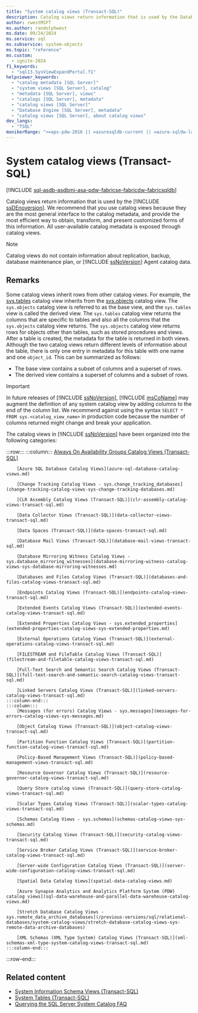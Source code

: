 ```yaml
---
title: "System catalog views (Transact-SQL)"
description: Catalog views return information that is used by the Database Engine.
author: rwestMSFT
ms.author: randolphwest
ms.date: 09/24/2024
ms.service: sql
ms.subservice: system-objects
ms.topic: "reference"
ms.custom:
  - ignite-2024
f1_keywords:
  - "sql13.SysViewExpandPortal.f1"
helpviewer_keywords:
  - "catalog metadata [SQL Server]"
  - "system views [SQL Server], catalog"
  - "metadata [SQL Server], views"
  - "catalogs [SQL Server], metadata"
  - "catalog views [SQL Server]"
  - "Database Engine [SQL Server], metadata"
  - "catalog views [SQL Server], about catalog views"
dev_langs:
  - "TSQL"
monikerRange: ">=aps-pdw-2016 || =azuresqldb-current || =azure-sqldw-latest || >=sql-server-2016 || >=sql-server-linux-2017 || =azuresqldb-mi-current || =fabric"
---
```

# System catalog views (Transact-SQL)

[!INCLUDE [sql-asdb-asdbmi-asa-pdw-fabricse-fabricdw-fabricsqldb](../../includes/applies-to-version/sql-asdb-asdbmi-asa-pdw-fabricse-fabricdw-fabricsqldb.md)]

Catalog views return information that is used by the [!INCLUDE [ssDEnoversion](../../includes/ssdenoversion-md.md)]. We recommend that you use catalog views because they are the most general interface to the catalog metadata, and provide the most efficient way to obtain, transform, and present customized forms of this information. All user-available catalog metadata is exposed through catalog views.

> [!NOTE]  
> Catalog views do not contain information about replication, backup, database maintenance plan, or [!INCLUDE [ssNoVersion](../../includes/ssnoversion-md.md)] Agent catalog data.

## Remarks

Some catalog views inherit rows from other catalog views. For example, the [sys.tables](../../relational-databases/system-catalog-views/sys-tables-transact-sql.md) catalog view inherits from the [sys.objects](../../relational-databases/system-catalog-views/sys-objects-transact-sql.md) catalog view. The `sys.objects` catalog view is referred to as the base view, and the `sys.tables` view is called the derived view. The `sys.tables` catalog view returns the columns that are specific to tables and also all the columns that the `sys.objects` catalog view returns. The `sys.objects` catalog view returns rows for objects other than tables, such as stored procedures and views. After a table is created, the metadata for the table is returned in both views. Although the two catalog views return different levels of information about the table, there is only one entry in metadata for this table with one name and one `object_id`. This can be summarized as follows:

- The base view contains a subset of columns and a superset of rows.
- The derived view contains a superset of columns and a subset of rows.

> [!IMPORTANT]  
> In future releases of [!INCLUDE [ssNoVersion](../../includes/ssnoversion-md.md)], [!INCLUDE [msCoName](../../includes/msconame-md.md)] may augment the definition of any system catalog view by adding columns to the end of the column list. We recommend against using the syntax `SELECT * FROM sys.<catalog_view_name>` in production code because the number of columns returned might change and break your application.

The catalog views in [!INCLUDE [ssNoVersion](../../includes/ssnoversion-md.md)] have been organized into the following categories:

:::row:::
    :::column:::
        [Always On Availability Groups Catalog Views (Transact-SQL)](always-on-availability-groups-catalog-views-transact-sql.md)

        [Azure SQL Database Catalog Views](azure-sql-database-catalog-views.md)

        [Change Tracking Catalog Views - sys.change_tracking_databases](change-tracking-catalog-views-sys-change-tracking-databases.md)

        [CLR Assembly Catalog Views (Transact-SQL)](clr-assembly-catalog-views-transact-sql.md)

        [Data Collector Views (Transact-SQL)](data-collector-views-transact-sql.md)

        [Data Spaces (Transact-SQL)](data-spaces-transact-sql.md)

        [Database Mail Views (Transact-SQL)](database-mail-views-transact-sql.md)

        [Database Mirroring Witness Catalog Views - sys.database_mirroring_witnesses](database-mirroring-witness-catalog-views-sys-database-mirroring-witnesses.md)

        [Databases and Files Catalog Views (Transact-SQL)](databases-and-files-catalog-views-transact-sql.md)

        [Endpoints Catalog Views (Transact-SQL)](endpoints-catalog-views-transact-sql.md)

        [Extended Events Catalog Views (Transact-SQL)](extended-events-catalog-views-transact-sql.md)

        [Extended Properties Catalog Views - sys.extended_properties](extended-properties-catalog-views-sys-extended-properties.md)

        [External Operations Catalog Views (Transact-SQL)](external-operations-catalog-views-transact-sql.md)

        [FILESTREAM and FileTable Catalog Views (Transact-SQL)](filestream-and-filetable-catalog-views-transact-sql.md)

        [Full-Text Search and Semantic Search Catalog Views (Transact-SQL)](full-text-search-and-semantic-search-catalog-views-transact-sql.md)

        [Linked Servers Catalog Views (Transact-SQL)](linked-servers-catalog-views-transact-sql.md)
    :::column-end:::
    :::column:::
        [Messages (for errors) Catalog Views - sys.messages](messages-for-errors-catalog-views-sys-messages.md)

        [Object Catalog Views (Transact-SQL)](object-catalog-views-transact-sql.md)

        [Partition Function Catalog Views (Transact-SQL)](partition-function-catalog-views-transact-sql.md)

        [Policy-Based Management Views (Transact-SQL)](policy-based-management-views-transact-sql.md)

        [Resource Governor Catalog Views (Transact-SQL)](resource-governor-catalog-views-transact-sql.md)

        [Query Store catalog views (Transact-SQL)](query-store-catalog-views-transact-sql.md)

        [Scalar Types Catalog Views (Transact-SQL)](scalar-types-catalog-views-transact-sql.md)

        [Schemas Catalog Views - sys.schemas](schemas-catalog-views-sys-schemas.md)

        [Security Catalog Views (Transact-SQL)](security-catalog-views-transact-sql.md)

        [Service Broker Catalog Views (Transact-SQL)](service-broker-catalog-views-transact-sql.md)

        [Server-wide Configuration Catalog Views (Transact-SQL)](server-wide-configuration-catalog-views-transact-sql.md)

        [Spatial Data Catalog Views](spatial-data-catalog-views.md)

        [Azure Synapse Analytics and Analytics Platform System (PDW) catalog views](sql-data-warehouse-and-parallel-data-warehouse-catalog-views.md)

        [Stretch Database Catalog Views - sys.remote_data_archive_databases](/previous-versions/sql/relational-databases/system-catalog-views/stretch-database-catalog-views-sys-remote-data-archive-databases)

        [XML Schemas (XML Type System) Catalog Views (Transact-SQL)](xml-schemas-xml-type-system-catalog-views-transact-sql.md)
    :::column-end:::
:::row-end:::

## Related content

- [System Information Schema Views (Transact-SQL)](../system-information-schema-views/system-information-schema-views-transact-sql.md)
- [System Tables (Transact-SQL)](../system-tables/system-tables-transact-sql.md)
- [Querying the SQL Server System Catalog FAQ](querying-the-sql-server-system-catalog-faq.yml)
